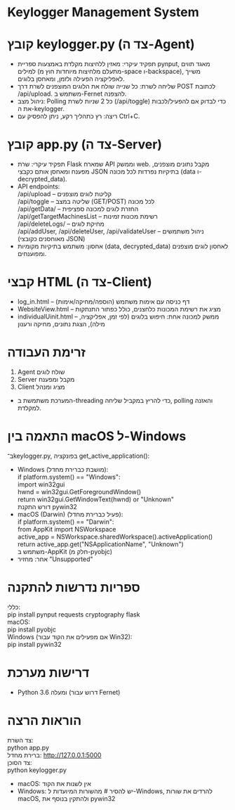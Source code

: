 # **Keylogger Management System**

# **קובץ keylogger.py (צד ה-Agent)**
- תפקיד עיקרי: מאזין ללחיצות מקלדת באמצעות ספריית pynput, מאגד תווים למילים (מתעלם מלחיצות מיוחדות חוץ מ-space ו-backspace), משייך לאפליקציה הפעילה ולזמן, ומאחסן בלוגים.  
- שליחה לשרת: כל שנייה שולח את הלוגים המוצפנים לשרת דרך POST לכתובת /api/upload. משתמש ב-Fernet להצפנה.  
- ניהול מצב: Polling כל 2 שניות לשרת (/api/toggle) כדי לבדוק אם להפעיל/לכבות את ה-keylogger.  
- ריצה: רץ כתהליך רקע, ניתן להפסיק עם Ctrl+C.  

# **קובץ app.py (צד ה-Server)**
- תפקיד עיקרי: שרת Flask שמארח API וממשק web. מקבל נתונים מוצפנים, מפענח ומאחסן אותם כקבצי JSON בתיקיות נפרדות לכל מכונה (data ו-decrypted_data).  
- API endpoints:  
  /api/upload – קליטת לוגים מוצפנים  
  /api/toggle – שליטה במצב (GET/POST) לכל מכונה  
  /api/getData/<machine> – החזרת לוגים למכונה ספציפית  
  /api/getTargetMachinesList – רשימת מכונות זמינות  
  /api/deleteLogs/<machine> – מחיקת לוגים  
  /api/addUser, /api/deleteUser, /api/validateUser – ניהול משתמשים (מאוחסנים כקובצי JSON)  
- אחסון: משתמש בתיקיות מקומיות (data, decrypted_data) לאחסון לוגים מוצפנים ומפוענחים.  

# **קבצי HTML (צד ה-Client)**
- log_in.html – דף כניסה עם אימות משתמש (הוספה/מחיקה/אימות)  
- WebsiteView.html – מציג את רשימת המכונות כלחצנים, כולל כפתור התנתקות  
- individualUinit.html – ממשק למכונה אחת: חיפוש בלוגים (לפי זמן, אפליקציה, מילה), הצגת נתונים, מחיקה ורענון  

# **זרימת העבודה**
1. Agent שולח לוגים  
2. Server מקבל ומפענח  
3. Client מציג ומנהל  
- המערכת משתמשת ב-threading כדי להריץ במקביל שליחה, polling והאזנה למקלדת.  

# **התאמה בין macOS ל-Windows**
ב־keylogger.py, בפונקציה get_active_application():  
- Windows (מושבת כברירת מחדל):  
  if platform.system() == "Windows":  
      import win32gui  
      hwnd = win32gui.GetForegroundWindow()  
      return win32gui.GetWindowText(hwnd) or "Unknown"  
  דורש התקנת pywin32  
- macOS (Darwin) (פעיל כברירת מחדל):  
  if platform.system() == "Darwin":  
      from AppKit import NSWorkspace  
      active_app = NSWorkspace.sharedWorkspace().activeApplication()  
      return active_app.get("NSApplicationName", "Unknown")  
  משתמש ב-AppKit (חלק מ-pyobjc)  
- אחר: מחזיר "Unsupported"  

# **ספריות נדרשות להתקנה**
כללי:  
pip install pynput requests cryptography flask  
macOS:  
pip install pyobjc  
Windows (אם מפעילים את הקוד עבור Win32):  
pip install pywin32  

# **דרישות מערכת**
- Python 3.6 ומעלה (דרוש עבור Fernet)  

# **הוראות הרצה**
צד השרת:  
python app.py  
ברירת מחדל: http://127.0.0.1:5000  
צד הסוכן:  
python keylogger.py  
- macOS: אין לשנות את הקוד  
- Windows: יש להסיר # מהשורות המיועדות ל-Windows, להרדים את שורות macOS, ולהתקין בנוסף את pywin32  
